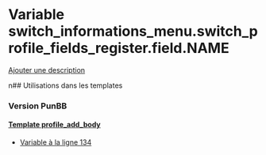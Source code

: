 # Variable switch_informations_menu.switch_profile_fields_register.field.NAME
[Ajouter une description](https://fa-tvars.appspot.com/switch_informations_menu.switch_profile_fields_register.field.NAME)

n## Utilisations dans les templates

### Version PunBB

#### [Template profile_add_body](punbb/profile_add_body.md)
* [Variable à la ligne 134](../punbb/profile_add_body.tpl#L134)